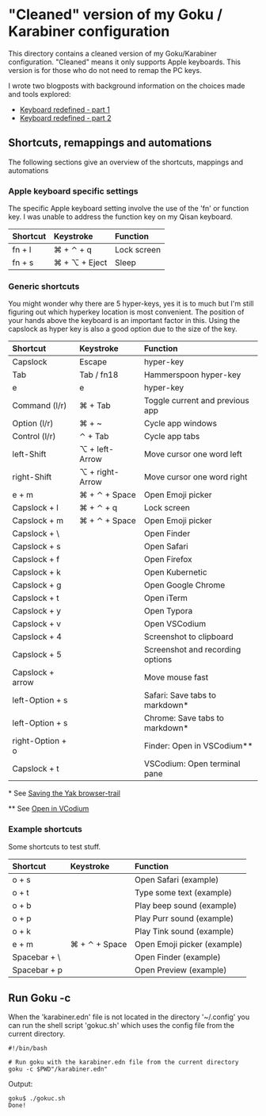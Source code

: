 # "Cleaned" version of my Goku / Karabiner configuration

This directory contains a cleaned version of my Goku/Karabiner configuration. "Cleaned" means it only supports Apple keyboards. This version is for those who do not need to remap the PC keys.

I wrote two blogposts with background information on the choices made and tools explored:

- [Keyboard redefined - part 1](https://tisgoud.nl/2020/09/keyboard-redefined-part-1/)
- [Keyboard redefined - part 2](https://tisgoud.nl/2020/09/keyboard-redefined-part-2/)

## Shortcuts, remappings and automations

The following sections give an overview of the shortcuts, mappings and automations

### Apple keyboard specific settings

The specific Apple keyboard setting involve the use of the 'fn' or function key. I was unable to address the function key on my Qisan keyboard.

| Shortcut | Keystroke                   | Function    |
| :------- | :-------------------------- | :---------- |
| fn + l   | &#x2318; + &#x2303; + q     | Lock screen |
| fn + s   | &#x2318; + &#x2325; + Eject | Sleep       |

### Generic shortcuts

You might wonder why there are 5 hyper-keys, yes it is to much but I'm still figuring out which hyperkey location is most convenient. The position of your hands above the keyboard is an important factor in this. Using the capslock as hyper key is also a good option due to the size of the key.

| Shortcut         | Keystroke                   | Function                         |
| :--------------- | :-------------------------- | :------------------------------- |
| Capslock         | Escape                      | hyper-key                        |
| Tab              | Tab / fn18                  | Hammerspoon hyper-key            |
| e                | e                           | hyper-key                        |
| Command (l/r)    | &#x2318; + Tab              | Toggle current and previous app  |
| Option (l/r)     | &#x2318; + \~               | Cycle app windows                |
| Control (l/r)    | &#x2303; + Tab              | Cycle app tabs                   |
| left-Shift       | &#x2325; + left-Arrow       | Move cursor one word left        |
| right-Shift      | &#x2325; + right-Arrow      | Move cursor one word right       |
| e + m            | &#x2318; + &#x2303; + Space | Open Emoji picker                |
| Capslock + l     | &#x2318; + &#x2303; + q     | Lock screen                      |
| Capslock + m     | &#x2318; + &#x2303; + Space | Open Emoji picker                |
| Capslock + \     |                             | Open Finder                      |
| Capslock + s     |                             | Open Safari                      |
| Capslock + f     |                             | Open Firefox                     |
| Capslock + k     |                             | Open Kubernetic                  |
| Capslock + g     |                             | Open Google Chrome               |
| Capslock + t     |                             | Open iTerm                       |
| Capslock + y     |                             | Open Typora                      |
| Capslock + v     |                             | Open VSCodium                    |
| Capslock + 4     |                             | Screenshot to clipboard          |
| Capslock + 5     |                             | Screenshot and recording options |
| Capslock + arrow |                             | Move mouse fast                  |
| left-Option + s  |                             | Safari: Save tabs to markdown*   |
| left-Option + s  |                             | Chrome: Save tabs to markdown*   |
| right-Option + o |                             | Finder: Open in VSCodium**       |
| Capslock + t     |                             | VSCodium: Open terminal pane     |

\* See [Saving the Yak browser-trail](https://tisgoud.nl/2020/04/saving-the-yak-browser-trail/)

\*\* See [Open in VCodium](https://tisgoud.nl/2019/09/open-in-vscodium/)

### Example shortcuts

Some shortcuts to test stuff.

| Shortcut      | Keystroke                   | Function                    |
| :------------ | :-------------------------- | :-------------------------- |
| o + s         |                             | Open Safari (example)       |
| o + t         |                             | Type some text (example)    |
| o + b         |                             | Play beep sound (example)   |
| o + p         |                             | Play Purr sound (example)   |
| o + k         |                             | Play Tink sound (example)   |
| e + m         | &#x2318; + &#x2303; + Space | Open Emoji picker (example) |
| Spacebar + \  |                             | Open Finder (example)       |
| Spacebar + p  |                             | Open Preview (example)      |

## Run Goku -c

When the 'karabiner.edn' file is not located in the directory '~/.config' you can run the shell script 'gokuc.sh' which uses the config file from the current directory.

```shell
#!/bin/bash

# Run goku with the karabiner.edn file from the current directory
goku -c $PWD"/karabiner.edn"
```

Output:

```shell
goku$ ./gokuc.sh
Done!
```
